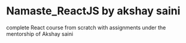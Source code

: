 # Namaste_ReactJS by akshay saini

complete React course from scratch with assignments under the mentorship of Akshay saini
